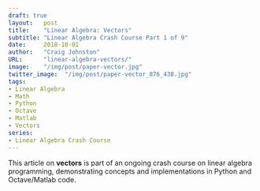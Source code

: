 ```yaml
---
draft: true
layout:   post
title:    "Linear Algebra: Vectors"
subtitle: "Linear Algebra Crash Course Part 1 of 9"
date:     2018-10-01
author:   "Craig Johnston"
URL:      "linear-algebra-vectors/"
image:    "/img/post/paper-vector.jpg"
twitter_image:  "/img/post/paper-vector_876_438.jpg"
tags:
- Linear Algebra
- Math
- Python
- Octave
- Matlab
- Vectors
series:
- Linear Algebra Crash Course
---
```

This article on **vectors** is part of an ongoing crash course on linear algebra programming, demonstrating concepts and implementations in Python and Octave/Matlab code. 
